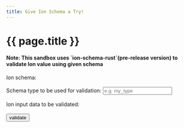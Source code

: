 ```yaml
---
title: Give Ion Schema a Try!
---
```


# {{ page.title }}
<script src="./assets/ace-builds/src-noconflict/ace.js" type="text/javascript" charset="utf-8"></script>
<div id="sandbox">
      <h4>Note: This sandbox uses `ion-schema-rust`(pre-release version) to validate Ion value using given schema</h4>
      <label for="schema">Ion schema:</label>
      <div id="schema"></div>
      <br>
      <label for="schema_type">Schema type to be used for validation:</label>
      <input type="text" id="schema_type" placeholder="e.g. my_type" name="schema_type" rows="5" cols="33"/>
      <br>
      <br>
      <label for="value">Ion input data to be validated:</label>
      <div id="value"></div>
      <br>
      <button id="validate" type="submit">validate</button>
      <br>
      <br>
      <h3><pre id="result"></pre></h3>
      <h3><pre id="violation"></pre></h3>
</div>
<script async type="module" src="assets/ion-schema-widget.js"></script>
